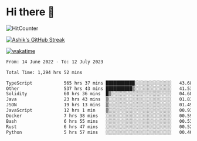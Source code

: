 # Hi there 👋

![HitCounter](https://hits.seeyoufarm.com/api/count/incr/badge.svg?url=https%3A%2F%2Fgithub.com%2Fashrhmn1212%2Fhit-counter)

<!-- ![Contribution Graph](https://github-readme-activity-graph.cyclic.app/graph?username=ashrhmn) -->


<!-- [![Top Langs](https://github-readme-stats.vercel.app/api/top-langs/?username=ashrhmn&layout=compact&theme=synthwave&langs_count=10&card_width=445)](https://github.com/anuraghazra/github-readme-stats) -->

[![Ashik's GitHub Streak](https://github-readme-streak-stats.herokuapp.com/?user=ashrhmn&theme=blood&fire=DD7F1C&background=151515&dates=9f9f9f&border=DD2727)](https://git.io/streak-stats)

<!-- ![Ashik's GitHub stats](https://github-readme-stats.vercel.app/api/?username=ashrhmn&show_icons=true&title_color=fff&icon_color=79ff97&text_color=9f9f9f&bg_color=151515) -->

[![wakatime](https://wakatime.com/badge/user/3df86613-ba63-4631-8e65-0ff18e7becad.svg)](https://wakatime.com/@3df86613-ba63-4631-8e65-0ff18e7becad)

<!--START_SECTION:waka-->

```txt
From: 14 June 2022 - To: 12 July 2023

Total Time: 1,294 hrs 52 mins

TypeScript            565 hrs 37 mins ███████████░░░░░░░░░░░░░░   43.68 %
Other                 537 hrs 43 mins ██████████▒░░░░░░░░░░░░░░   41.53 %
Solidity              60 hrs 36 mins  █▒░░░░░░░░░░░░░░░░░░░░░░░   04.68 %
Java                  23 hrs 43 mins  ▒░░░░░░░░░░░░░░░░░░░░░░░░   01.83 %
JSON                  19 hrs 13 mins  ▒░░░░░░░░░░░░░░░░░░░░░░░░   01.49 %
JavaScript            12 hrs 1 min    ▒░░░░░░░░░░░░░░░░░░░░░░░░   00.93 %
Docker                7 hrs 38 mins   ░░░░░░░░░░░░░░░░░░░░░░░░░   00.59 %
Bash                  6 hrs 55 mins   ░░░░░░░░░░░░░░░░░░░░░░░░░   00.53 %
Rust                  6 hrs 47 mins   ░░░░░░░░░░░░░░░░░░░░░░░░░   00.52 %
Python                5 hrs 57 mins   ░░░░░░░░░░░░░░░░░░░░░░░░░   00.46 %
```

<!--END_SECTION:waka-->


<!--### Most Used Languages
<img src="https://wakatime.com/share/@ashrhmn/24ecb986-5bf8-4607-af7f-0aab08908d8c.png" />

### Favourite Tools
<img src="https://wakatime.com/share/@ashrhmn/f4e08015-f3bc-460a-9228-95a3ba11c604.png" />-->
